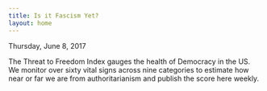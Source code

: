 ```yaml
---
title: Is it Fascism Yet?
layout: home
---
```


Thursday, June 8, 2017

The Threat to Freedom Index gauges the health of Democracy in the US.  We monitor over sixty vital signs across nine categories to estimate how near or far we are from authoritarianism and publish the score here weekly.
